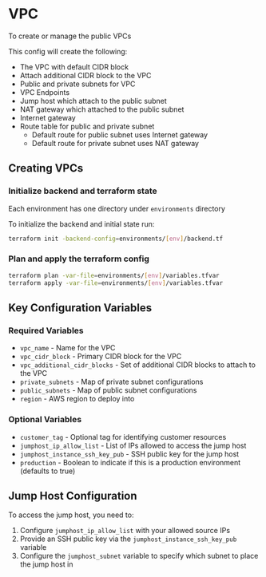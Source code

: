 # VPC

To create or manage the public VPCs

This config will create the following:

- The VPC with default CIDR block
- Attach additional CIDR block to the VPC
- Public and private subnets for VPC
- VPC Endpoints
- Jump host which attach to the public subnet
- NAT gateway which attached to the public subnet
- Internet gateway
- Route table for public and private subnet
  - Default route for public subnet uses Internet gateway
  - Default route for private subnet uses NAT gateway

## Creating VPCs

### Initialize backend and terraform state

Each environment has one directory under `environments` directory

To initialize the backend and initial state run:

```bash
terraform init -backend-config=environments/[env]/backend.tf
```

### Plan and apply the terraform config

```bash
terraform plan -var-file=environments/[env]/variables.tfvar
terraform apply -var-file=environments/[env]/variables.tfvar
```

## Key Configuration Variables

### Required Variables

- `vpc_name` - Name for the VPC
- `vpc_cidr_block` - Primary CIDR block for the VPC
- `vpc_additional_cidr_blocks` - Set of additional CIDR blocks to attach to the VPC
- `private_subnets` - Map of private subnet configurations
- `public_subnets` - Map of public subnet configurations
- `region` - AWS region to deploy into

### Optional Variables

- `customer_tag` - Optional tag for identifying customer resources
- `jumphost_ip_allow_list` - List of IPs allowed to access the jump host
- `jumphost_instance_ssh_key_pub` - SSH public key for the jump host
- `production` - Boolean to indicate if this is a production environment (defaults to true)

## Jump Host Configuration

To access the jump host, you need to:

1. Configure `jumphost_ip_allow_list` with your allowed source IPs
2. Provide an SSH public key via the `jumphost_instance_ssh_key_pub` variable
3. Configure the `jumphost_subnet` variable to specify which subnet to place the jump host in
